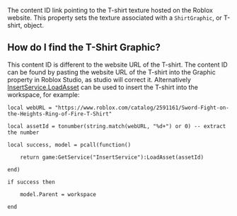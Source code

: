 The content ID link pointing to the T-shirt texture hosted on the Roblox website. This property sets the texture associated with a `ShirtGraphic`, or T-shirt, object.

## How do I find the T-Shirt Graphic?

This content ID is different to the website URL of the T-shirt. The content ID can be found by pasting the website URL of the T-shirt into the Graphic property in Roblox Studio, as studio will correct it. Alternatively [InsertService.LoadAsset](https://developer.roblox.com/api-reference/function/InsertService/LoadAsset) can be used to insert the T-shirt into the workspace, for example:

    local webURL = "https://www.roblox.com/catalog/2591161/Sword-Fight-on-the-Heights-Ring-of-Fire-T-Shirt"

    local assetId = tonumber(string.match(webURL, "%d+") or 0) -- extract the number

    local success, model = pcall(function()

    	return game:GetService("InsertService"):LoadAsset(assetId)

    end)

    if success then

    	model.Parent = workspace

    end